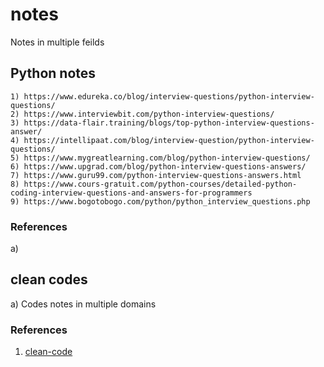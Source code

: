 # notes
Notes in multiple feilds

## Python notes
	1) https://www.edureka.co/blog/interview-questions/python-interview-questions/
	2) https://www.interviewbit.com/python-interview-questions/
	3) https://data-flair.training/blogs/top-python-interview-questions-answer/
	4) https://intellipaat.com/blog/interview-question/python-interview-questions/
	5) https://www.mygreatlearning.com/blog/python-interview-questions/
	6) https://www.upgrad.com/blog/python-interview-questions-answers/
	7) https://www.guru99.com/python-interview-questions-answers.html
	8) https://www.cours-gratuit.com/python-courses/detailed-python-coding-interview-questions-and-answers-for-programmers
	9) https://www.bogotobogo.com/python/python_interview_questions.php

### References
  a)

## clean codes
  a) Codes notes in multiple domains 
  
### References 
  1) [clean-code](https://enos.itcollege.ee/~jpoial/oop/naited/Clean%20Code.pdf)
  

